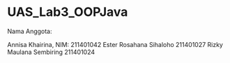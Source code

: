 # UAS_Lab3_OOPJava

Nama Anggota:

Annisa Khairina, NIM: 211401042
Ester Rosahana Sihaloho 211401027
Rizky Maulana Sembiring 211401024
